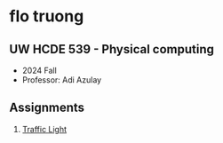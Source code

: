 # flo truong

## UW HCDE 539 - Physical computing
* 2024 Fall
* Professor: Adi Azulay

## Assignments
1. [Traffic Light](01-traffic-light.html)